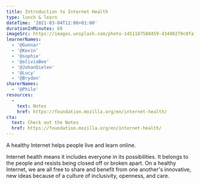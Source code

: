 ```yaml
---
title: Introduction to Internet Health
type: lunch & learn
dateTime: '2021-03-04T12:00+01:00'
durationInMinutes: 60
imageSrc: https://images.unsplash.com/photo-1451187580459-43490279c0fa?ixid=MXwxMjA3fDB8MHxwaG90by1wYWdlfHx8fGVufDB8fHw%3D&ixlib=rb-1.2.1&auto=format&fit=crop&w=1504&q=80
learnerNames:
  - '@Gunnar'
  - '@Kevin'
  - '@sophie'
  - '@oliviaBee'
  - '@JohanDielen'
  - '@Lucy'
  - '@Brydon'
sharerNames: 
  - '@Philo'
resources:
  -
    text: Notes
    href: https://foundation.mozilla.org/en/internet-health/
cta:
  text: Check out the Notes
  href: https://foundation.mozilla.org/en/internet-health/
---
```

A healthy Internet helps people live and learn online.
<!--more-->
Internet health means it includes everyone in its possibilities. It belongs to the people and resists being closed off or broken apart. On a healthy Internet, we are all free to share and benefit from one another's innovative, new ideas because of a culture of inclusivity, openness, and care.

